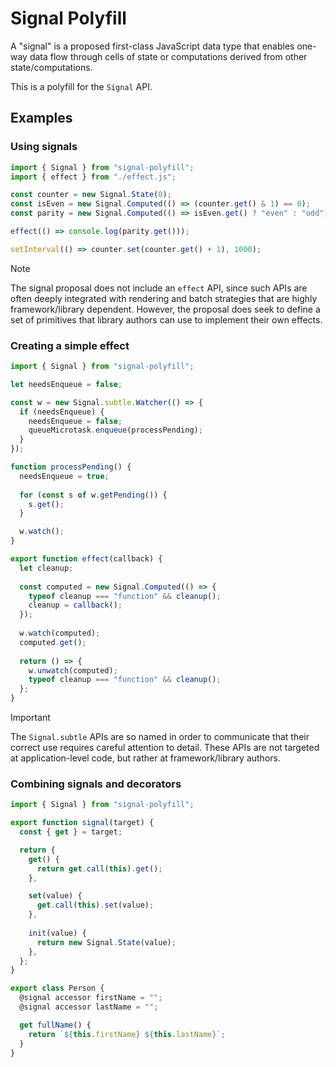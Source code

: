 # Signal Polyfill

A "signal" is a proposed first-class JavaScript data type that enables one-way data flow through cells of state or computations derived from other state/computations.

This is a polyfill for the `Signal` API.

## Examples

### Using signals

```js
import { Signal } from "signal-polyfill";
import { effect } from "./effect.js";

const counter = new Signal.State(0);
const isEven = new Signal.Computed(() => (counter.get() & 1) == 0);
const parity = new Signal.Computed(() => isEven.get() ? "even" : "odd");

effect(() => console.log(parity.get()));

setInterval(() => counter.set(counter.get() + 1), 1000);
```

> [!NOTE]
> The signal proposal does not include an `effect` API, since such APIs are often deeply integrated with rendering and batch strategies that are highly framework/library dependent. However, the proposal does seek to define a set of primitives that library authors can use to implement their own effects.

### Creating a simple effect

```js
import { Signal } from "signal-polyfill";

let needsEnqueue = false;

const w = new Signal.subtle.Watcher(() => {
  if (needsEnqueue) {
    needsEnqueue = false;
    queueMicrotask.enqueue(processPending);
  }
});

function processPending() {
  needsEnqueue = true;
    
  for (const s of w.getPending()) {
    s.get();
  }

  w.watch();
}

export function effect(callback) {
  let cleanup;
  
  const computed = new Signal.Computed(() => {
    typeof cleanup === "function" && cleanup();
    cleanup = callback();
  });
  
  w.watch(computed);
  computed.get();
  
  return () => {
    w.unwatch(computed);
    typeof cleanup === "function" && cleanup();
  };
}
```

> [!IMPORTANT]
> The `Signal.subtle` APIs are so named in order to communicate that their correct use requires careful attention to detail. These APIs are not targeted at application-level code, but rather at framework/library authors.

### Combining signals and decorators

```js
import { Signal } from "signal-polyfill";

export function signal(target) {
  const { get } = target;

  return {
    get() {
      return get.call(this).get();
    },

    set(value) {
      get.call(this).set(value);
    },
    
    init(value) {
      return new Signal.State(value);
    },
  };
}

export class Person {
  @signal accessor firstName = "";
  @signal accessor lastName = "";

  get fullName() {
    return `${this.firstName} ${this.lastName}`;
  }
}
```